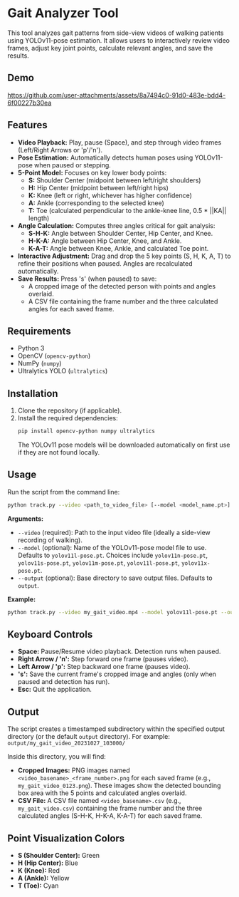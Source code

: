 # Gait Analyzer Tool

This tool analyzes gait patterns from side-view videos of walking patients using YOLOv11-pose estimation. It allows users to interactively review video frames, adjust key joint points, calculate relevant angles, and save the results.

## Demo

https://github.com/user-attachments/assets/8a7494c0-91d0-483e-bdd4-6f00227b30ea

## Features

*   **Video Playback:** Play, pause (Space), and step through video frames (Left/Right Arrows or 'p'/'n').
*   **Pose Estimation:** Automatically detects human poses using YOLOv11-pose when paused or stepping.
*   **5-Point Model:** Focuses on key lower body points:
    *   **S:** Shoulder Center (midpoint between left/right shoulders)
    *   **H:** Hip Center (midpoint between left/right hips)
    *   **K:** Knee (left or right, whichever has higher confidence)
    *   **A:** Ankle (corresponding to the selected knee)
    *   **T:** Toe (calculated perpendicular to the ankle-knee line, 0.5 * ||KA|| length)
*   **Angle Calculation:** Computes three angles critical for gait analysis:
    *   **S-H-K:** Angle between Shoulder Center, Hip Center, and Knee.
    *   **H-K-A:** Angle between Hip Center, Knee, and Ankle.
    *   **K-A-T:** Angle between Knee, Ankle, and calculated Toe point.
*   **Interactive Adjustment:** Drag and drop the 5 key points (S, H, K, A, T) to refine their positions when paused. Angles are recalculated automatically.
*   **Save Results:** Press 's' (when paused) to save:
    *   A cropped image of the detected person with points and angles overlaid.
    *   A CSV file containing the frame number and the three calculated angles for each saved frame.

## Requirements

*   Python 3
*   OpenCV (`opencv-python`)
*   NumPy (`numpy`)
*   Ultralytics YOLO (`ultralytics`)

## Installation

1.  Clone the repository (if applicable).
2.  Install the required dependencies:
    ```bash
    pip install opencv-python numpy ultralytics
    ```
    The YOLOv11 pose models will be downloaded automatically on first use if they are not found locally.

## Usage

Run the script from the command line:

```bash
python track.py --video <path_to_video_file> [--model <model_name.pt>] [--output <output_directory>]
```

**Arguments:**

*   `--video` (required): Path to the input video file (ideally a side-view recording of walking).
*   `--model` (optional): Name of the YOLOv11-pose model file to use. Defaults to `yolov11l-pose.pt`. Choices include `yolov11n-pose.pt`, `yolov11s-pose.pt`, `yolov11m-pose.pt`, `yolov11l-pose.pt`, `yolov11x-pose.pt`.
*   `--output` (optional): Base directory to save output files. Defaults to `output`.

**Example:**

```bash
python track.py --video my_gait_video.mp4 --model yolov11l-pose.pt --output output_dir
```

## Keyboard Controls

*   **Space:** Pause/Resume video playback. Detection runs when paused.
*   **Right Arrow / 'n':** Step forward one frame (pauses video).
*   **Left Arrow / 'p':** Step backward one frame (pauses video).
*   **'s':** Save the current frame's cropped image and angles (only when paused and detection has run).
*   **Esc:** Quit the application.

## Output

The script creates a timestamped subdirectory within the specified output directory (or the default `output` directory). For example: `output/my_gait_video_20231027_103000/`

Inside this directory, you will find:

*   **Cropped Images:** PNG images named `<video_basename>_<frame_number>.png` for each saved frame (e.g., `my_gait_video_0123.png`). These images show the detected bounding box area with the 5 points and calculated angles overlaid.
*   **CSV File:** A CSV file named `<video_basename>.csv` (e.g., `my_gait_video.csv`) containing the frame number and the three calculated angles (S-H-K, H-K-A, K-A-T) for each saved frame.

## Point Visualization Colors

*   **S (Shoulder Center):** Green
*   **H (Hip Center):** Blue
*   **K (Knee):** Red
*   **A (Ankle):** Yellow
*   **T (Toe):** Cyan 
